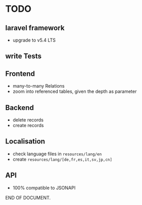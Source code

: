 # TODO 

## laravel framework

- upgrade to v5.4 LTS

## write Tests


## Frontend

- many-to-many Relations
- zoom into referenced tables, given the depth as parameter

## Backend

- delete records
- create records


## Localisation

- check language files in `resources/lang/en`
- create `resources/lang/[de,fr,es,it,sv,jp,cn]`


## API

- 100% compatible to JSONAPI

END OF DOCUMENT.